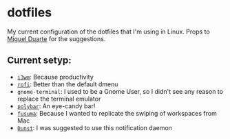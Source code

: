 # dotfiles
My current configuration of the dotfiles that I'm using in Linux.
Props to [Miguel Duarte](https://github.com/miguelpduarte/) for the suggestions.

## Current setyp:
- [`i3wm`](https://i3wm.org/): Because productivity
- [`rofi`](https://github.com/davatorium/rofi): Better than the default dmenu
- `gnome-terminal`: I used to be a Gnome User, so I didn't see any reason to replace the terminal emulator
- [`polybar`](https://github.com/jaagr/polybar): An eye-candy bar!
- [`fusuma`](https://github.com/iberianpig/fusuma): Because I wanted to replicate the swiping of workspaces from Mac
- [`Dunst`](https://github.com/dunst-project/dunst): I was suggested to use this notification daemon


